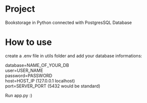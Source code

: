 # Project
Bookstorage in Python connected with PostgresSQL Database

# How to use
create a .env file in utils folder and add your database informations:

database=NAME_OF_YOUR_DB<br />
user=USER_NAME<br />
password=PASSWORD<br />
host=HOST_IP (127.0.0.1 localhost)<br />
port=SERVER_PORT (5432 would be standard)

Run app.py :)
